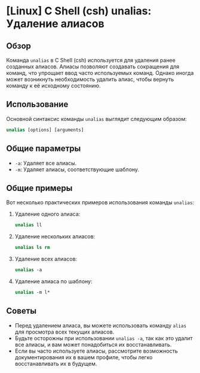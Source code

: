 # [Linux] C Shell (csh) unalias: Удаление алиасов

## Обзор
Команда `unalias` в C Shell (csh) используется для удаления ранее созданных алиасов. Алиасы позволяют создавать сокращения для команд, что упрощает ввод часто используемых команд. Однако иногда может возникнуть необходимость удалить алиас, чтобы вернуть команду к её исходному состоянию.

## Использование
Основной синтаксис команды `unalias` выглядит следующим образом:

```csh
unalias [options] [arguments]
```

## Общие параметры
- `-a`: Удаляет все алиасы.
- `-m`: Удаляет алиасы, соответствующие шаблону.

## Общие примеры
Вот несколько практических примеров использования команды `unalias`:

1. Удаление одного алиаса:
   ```csh
   unalias ll
   ```

2. Удаление нескольких алиасов:
   ```csh
   unalias ls rm
   ```

3. Удаление всех алиасов:
   ```csh
   unalias -a
   ```

4. Удаление алиаса по шаблону:
   ```csh
   unalias -m l*
   ```

## Советы
- Перед удалением алиаса, вы можете использовать команду `alias` для просмотра всех текущих алиасов.
- Будьте осторожны при использовании `unalias -a`, так как это удалит все алиасы, и вам может понадобиться их восстанавливать.
- Если вы часто используете алиасы, рассмотрите возможность документирования их в вашем профиле, чтобы легко восстанавливать их в будущем.